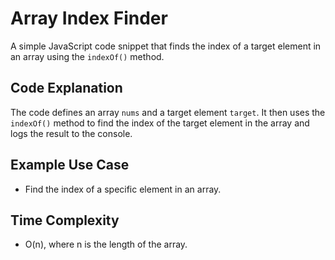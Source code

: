 # Array Index Finder

A simple JavaScript code snippet that finds the index of a target element in an array using the `indexOf()` method.

## Code Explanation

The code defines an array `nums` and a target element `target`. It then uses the `indexOf()` method to find the index of the target element in the array and logs the result to the console.

## Example Use Case

* Find the index of a specific element in an array.

## Time Complexity

* O(n), where n is the length of the array.
